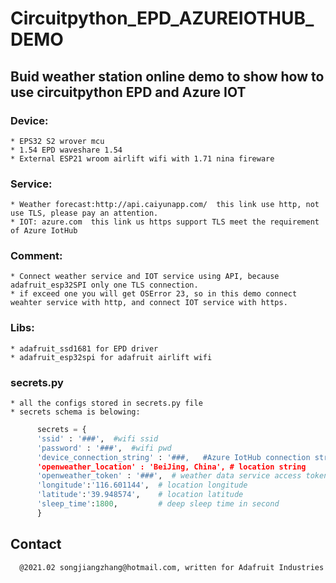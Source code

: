 # Circuitpython_EPD_AZUREIOTHUB_DEMO

## Buid weather station online demo to show how to use circuitpython EPD and Azure IOT

### Device:
    * EPS32 S2 wrover mcu
    * 1.54 EPD waveshare 1.54
    * External ESP21 wroom airlift wifi with 1.71 nina fireware
### Service:
    * Weather forecast:http://api.caiyunapp.com/  this link use http, not use TLS, please pay an attention.
    * IOT: azure.com  this link us https support TLS meet the requirement of Azure IotHub
### Comment:
    * Connect weather service and IOT service using API, because adafruit_esp32SPI only one TLS connection. 
    * if exceed one you will get OSError 23, so in this demo connect weahter service with http, and connect IOT service with https.
### Libs:
    * adafruit_ssd1681 for EPD driver
    * adafruit_esp32spi for adafruit airlift wifi
### secrets.py
    * all the configs stored in secrets.py file
    * secrets schema is belowing:
```Python
      secrets = {
      'ssid' : '###',  #wifi ssid
      'password' : '###',  #wifi pwd
      'device_connection_string' : '###,   #Azure IotHub connection string ,please go to  azure portal copyand paste
      'openweather_location' : 'BeiJing, China', # location string
      'openweather_token' : '###',  # weather data service access token from caiyun api website
      'longitude':'116.601144',  # location longitude
      'latitude':'39.948574',    # location latitude
      'sleep_time':1800,         # deep sleep time in second
      }
 ```
 ## Contact
      @2021.02 songjiangzhang@hotmail.com, written for Adafruit Industries
